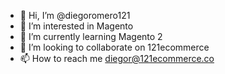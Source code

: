 - 👋 Hi, I’m @diegoromero121
- 👀 I’m interested in Magento
- 🌱 I’m currently learning Magento 2
- 💞️ I’m looking to collaborate on 121ecommerce
- 📫 How to reach me diegor@121ecommerce.co

<!---
diegoromero121/diegoromero121 is a ✨ special ✨ repository because its `README.md` (this file) appears on your GitHub profile.
You can click the Preview link to take a look at your changes.
--->
